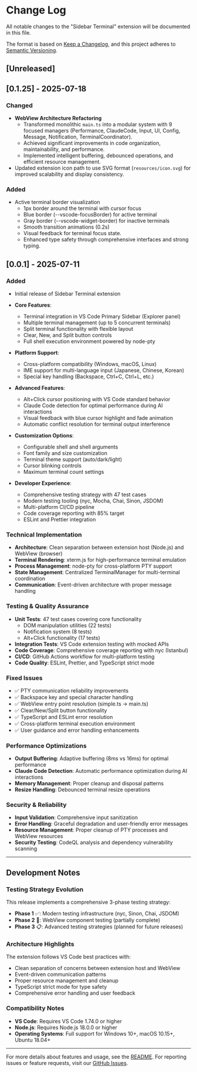 # Change Log

All notable changes to the "Sidebar Terminal" extension will be documented in this file.

The format is based on [Keep a Changelog](https://keepachangelog.com/en/1.0.0/),
and this project adheres to [Semantic Versioning](https://semver.org/spec/v2.0.0.html).

## [Unreleased]

## [0.1.25] - 2025-07-18

### Changed
- **WebView Architecture Refactoring**
  - Transformed monolithic `main.ts` into a modular system with 9 focused managers (Performance, ClaudeCode, Input, UI, Config, Message, Notification, TerminalCoordinator).
  - Achieved significant improvements in code organization, maintainability, and performance.
  - Implemented intelligent buffering, debounced operations, and efficient resource management.
- Updated extension icon path to use SVG format (`resources/icon.svg`) for improved scalability and display consistency.

### Added
- Active terminal border visualization
  - 1px border around the terminal with cursor focus
  - Blue border (--vscode-focusBorder) for active terminal
  - Gray border (--vscode-widget-border) for inactive terminals
  - Smooth transition animations (0.2s)
  - Visual feedback for terminal focus state.
  - Enhanced type safety through comprehensive interfaces and strong typing.

## [0.0.1] - 2025-07-11

### Added
- Initial release of Sidebar Terminal extension
- **Core Features**:
  - Terminal integration in VS Code Primary Sidebar (Explorer panel)
  - Multiple terminal management (up to 5 concurrent terminals)
  - Split terminal functionality with flexible layout
  - Clear, New, and Split button controls
  - Full shell execution environment powered by node-pty

- **Platform Support**:
  - Cross-platform compatibility (Windows, macOS, Linux)
  - IME support for multi-language input (Japanese, Chinese, Korean)
  - Special key handling (Backspace, Ctrl+C, Ctrl+L, etc.)

- **Advanced Features**:
  - Alt+Click cursor positioning with VS Code standard behavior
  - Claude Code detection for optimal performance during AI interactions
  - Visual feedback with blue cursor highlight and fade animation
  - Automatic conflict resolution for terminal output interference

- **Customization Options**:
  - Configurable shell and shell arguments
  - Font family and size customization
  - Terminal theme support (auto/dark/light)
  - Cursor blinking controls
  - Maximum terminal count settings

- **Developer Experience**:
  - Comprehensive testing strategy with 47 test cases
  - Modern testing tooling (nyc, Mocha, Chai, Sinon, JSDOM)
  - Multi-platform CI/CD pipeline
  - Code coverage reporting with 85% target
  - ESLint and Prettier integration

### Technical Implementation
- **Architecture**: Clean separation between extension host (Node.js) and WebView (browser)
- **Terminal Rendering**: xterm.js for high-performance terminal emulation
- **Process Management**: node-pty for cross-platform PTY support
- **State Management**: Centralized TerminalManager for multi-terminal coordination
- **Communication**: Event-driven architecture with proper message handling

### Testing & Quality Assurance
- **Unit Tests**: 47 test cases covering core functionality
  - DOM manipulation utilities (22 tests)
  - Notification system (8 tests)
  - Alt+Click functionality (17 tests)
- **Integration Tests**: VS Code extension testing with mocked APIs
- **Code Coverage**: Comprehensive coverage reporting with nyc (Istanbul)
- **CI/CD**: GitHub Actions workflow for multi-platform testing
- **Code Quality**: ESLint, Prettier, and TypeScript strict mode

### Fixed Issues
- ✅ PTY communication reliability improvements
- ✅ Backspace key and special character handling
- ✅ WebView entry point resolution (simple.ts → main.ts)
- ✅ Clear/New/Split button functionality
- ✅ TypeScript and ESLint error resolution
- ✅ Cross-platform terminal execution environment
- ✅ User guidance and error handling enhancements

### Performance Optimizations
- **Output Buffering**: Adaptive buffering (8ms vs 16ms) for optimal performance
- **Claude Code Detection**: Automatic performance optimization during AI interactions
- **Memory Management**: Proper cleanup and disposal patterns
- **Resize Handling**: Debounced terminal resize operations

### Security & Reliability
- **Input Validation**: Comprehensive input sanitization
- **Error Handling**: Graceful degradation and user-friendly error messages
- **Resource Management**: Proper cleanup of PTY processes and WebView resources
- **Security Testing**: CodeQL analysis and dependency vulnerability scanning

---

## Development Notes

### Testing Strategy Evolution
This release implements a comprehensive 3-phase testing strategy:

- **Phase 1** ✅: Modern testing infrastructure (nyc, Sinon, Chai, JSDOM)
- **Phase 2** 🔄: WebView component testing (partially complete)
- **Phase 3** 📋: Advanced testing strategies (planned for future releases)

### Architecture Highlights
The extension follows VS Code best practices with:
- Clean separation of concerns between extension host and WebView
- Event-driven communication patterns
- Proper resource management and cleanup
- TypeScript strict mode for type safety
- Comprehensive error handling and user feedback

### Compatibility Notes
- **VS Code**: Requires VS Code 1.74.0 or higher
- **Node.js**: Requires Node.js 18.0.0 or higher
- **Operating Systems**: Full support for Windows 10+, macOS 10.15+, Ubuntu 18.04+

---

For more details about features and usage, see the [README](README.md).
For reporting issues or feature requests, visit our [GitHub Issues](https://github.com/s-hiraoku/vscode-sidebar-terminal/issues).